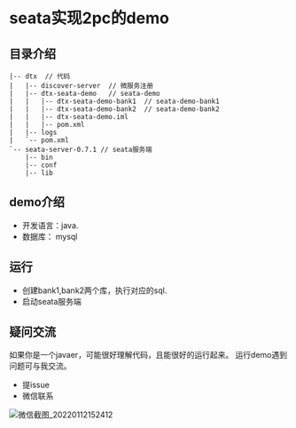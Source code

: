 # seata实现2pc的demo
## 目录介绍

    |-- dtx  // 代码
    |   |-- discover-server  // 微服务注册
    |   |-- dtx-seata-demo   // seata-demo
    |   |   |-- dtx-seata-demo-bank1  // seata-demo-bank1
    |   |   |-- dtx-seata-demo-bank2  // seata-demo-bank2
    |   |   |-- dtx-seata-demo.iml
    |   |   |-- pom.xml
    |   |-- logs
    |   `-- pom.xml
    `-- seata-server-0.7.1 // seata服务端
        |-- bin
        |-- conf
        |-- lib

## demo介绍

* 开发语言：java.
* 数据库： mysql

## 运行
* 创建bank1,bank2两个库，执行对应的sql.
* 启动seata服务端

## 疑问交流
如果你是一个javaer，可能很好理解代码，且能很好的运行起来。
运行demo遇到问题可与我交流。
* 提issue
* 微信联系

![微信截图_20220112152412](https://user-images.githubusercontent.com/12689759/149082380-a8c60615-1d2b-4472-b6c9-315809be5d99.png)

